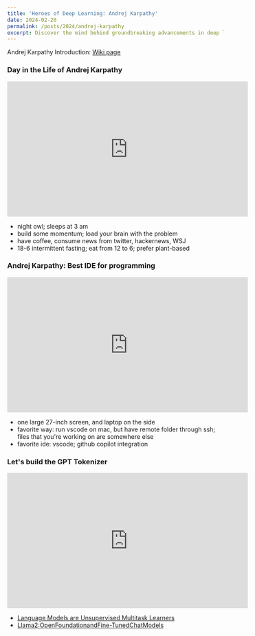 ```yaml
---
title: 'Heroes of Deep Learning: Andrej Karpathy'
date: 2024-02-20
permalink: /posts/2024/andrej-karpathy
excerpt: Discover the mind behind groundbreaking advancements in deep learning - Andrej Karpathy, a true hero in the field.
---
```


Andrej Karpathy Introduction: [Wiki page](https://en.wikipedia.org/wiki/Andrej_Karpathy)

### Day in the Life of Andrej Karpathy
<iframe width="560" height="315" src="https://www.youtube.com/embed/iu3LJY8N_9s?si=J4G3o7nJ0pEqMsao" title="YouTube video player" frameborder="0" allow="accelerometer; autoplay; clipboard-write; encrypted-media; gyroscope; picture-in-picture; web-share" allowfullscreen></iframe>

- night owl; sleeps at 3 am
- build some momentum; load your brain with the problem
- have coffee, consume news from twitter, hackernews, WSJ
- 18-6 intermittent fasting; eat from 12 to 6; prefer plant-based


### Andrej Karpathy: Best IDE for programming
<iframe width="560" height="315" src="https://www.youtube.com/embed/y0zzFhNfcY4?si=JgbtbYLiCHN6VP2I" title="YouTube video player" frameborder="0" allow="accelerometer; autoplay; clipboard-write; encrypted-media; gyroscope; picture-in-picture; web-share" allowfullscreen></iframe>

- one large 27-inch screen, and laptop on the side
- favorite way: run vscode on mac, but have remote folder through ssh; files that you're working on are somewhere else
- favorite ide: vscode; github copilot integration


### Let's build the GPT Tokenizer
<iframe width="560" height="315" src="https://www.youtube.com/embed/zduSFxRajkE?si=U72tvbms4oxYLtCd" title="YouTube video player" frameborder="0" allow="accelerometer; autoplay; clipboard-write; encrypted-media; gyroscope; picture-in-picture; web-share" allowfullscreen></iframe>

- [Language Models are Unsupervised Multitask Learners](https://d4mucfpksywv.cloudfront.net/better-language-models/language-models.pdf)
- [Llama2:OpenFoundationandFine-TunedChatModels](https://arxiv.org/pdf/2307.09288.pdf)
